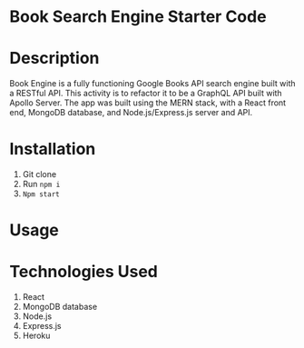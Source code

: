 # Book Search Engine Starter Code

# Description
Book Engine is a fully functioning Google Books API search engine built with a RESTful API. This activity is to refactor it to be a GraphQL API built with Apollo Server. The app was built using the MERN stack, with a React front end, MongoDB database, and Node.js/Express.js server and API.

# Installation
1. Git clone
2. Run `npm i`
3. `Npm start`

# Usage


# Technologies Used
1. React
2. MongoDB database
3. Node.js
4. Express.js
5. Heroku